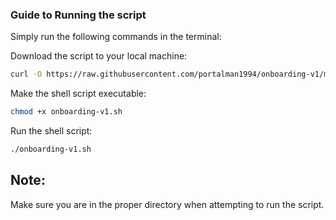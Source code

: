 ### Guide to Running the script
Simply run the following commands in the terminal:

Download the script to your local machine:
```bash
curl -O https://raw.githubusercontent.com/portalman1994/onboarding-v1/main/onboarding-v1.sh
```
Make the shell script executable:
```bash
chmod +x onboarding-v1.sh
```
Run the shell script:
```bash
./onboarding-v1.sh
```
## Note:
Make sure you are in the proper directory when attempting to run the script.
